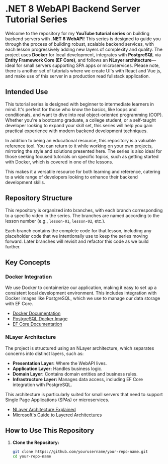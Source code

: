# .NET 8 WebAPI Backend Server Tutorial Series

Welcome to the repository for my **YouTube tutorial series** on building backend servers with **.NET 8 WebAPI**! This series is designed to guide you through the process of building robust, scalable backend services, with each lesson progressively adding new layers of complexity and quality. The project uses **Docker** for local development, integrates with **PostgreSQL** via **Entity Framework Core (EF Core)**, and follows an **NLayer architecture**—ideal for small servers supporting SPA apps or microservices. Please note, there is another set of tutorials where we create UI's with React and Vue js, and make use of this server in a production read fullstack application.

## Intended Use

This tutorial series is designed with beginner to intermediate learners in mind. It's perfect for those who know the basics, like loops and conditionals, and want to dive into real object-oriented programming (OOP). Whether you're a bootcamp graduate, a college student, or a self-taught developer looking to expand your skill set, this series will help you gain practical experience with modern backend development techniques.

In addition to being an educational resource, this repository is a valuable reference tool. You can return to it while working on your own projects, mirroring the style and solutions presented here. The series is also ideal for those seeking focused tutorials on specific topics, such as getting started with Docker, which is covered in one of the lessons.

This makes it a versatile resource for both learning and reference, catering to a wide range of developers looking to enhance their backend development skills.

## Repository Structure

This repository is organized into branches, with each branch corresponding to a specific video in the series. The branches are named according to the lesson number (e.g., `lesson-01`, `lesson-02`, etc.).

Each branch contains the complete code for that lesson, including any placeholder code that we intentionally use to keep the series moving forward. Later branches will revisit and refactor this code as we build further.

## Key Concepts

### Docker Integration
We use Docker to containerize our application, making it easy to set up a consistent local development environment. This includes integration with Docker images like PostgreSQL, which we use to manage our data storage with EF Core.

- [Docker Documentation](https://docs.docker.com/)
- [PostgreSQL Docker Image](https://hub.docker.com/_/postgres)
- [EF Core Documentation](https://docs.microsoft.com/en-us/ef/core/)

### NLayer Architecture
The project is structured using an NLayer architecture, which separates concerns into distinct layers, such as:
- **Presentation Layer:** Where the WebAPI lives.
- **Application Layer:** Handles business logic.
- **Domain Layer:** Contains domain entities and business rules.
- **Infrastructure Layer:** Manages data access, including EF Core integration with PostgreSQL.

This architecture is particularly suited for small servers that need to support Single Page Applications (SPAs) or microservices.

- [NLayer Architecture Explained](https://martinfowler.com/bliki/PresentationDomainDataLayering.html)
- [Microsoft's Guide to Layered Architectures](https://learn.microsoft.com/en-us/dotnet/architecture/modern-web-apps-azure/common-web-application-architectures)

## How to Use This Repository

1. **Clone the Repository:**
   ```bash
   git clone https://github.com/yourusername/your-repo-name.git
   cd your-repo-name

